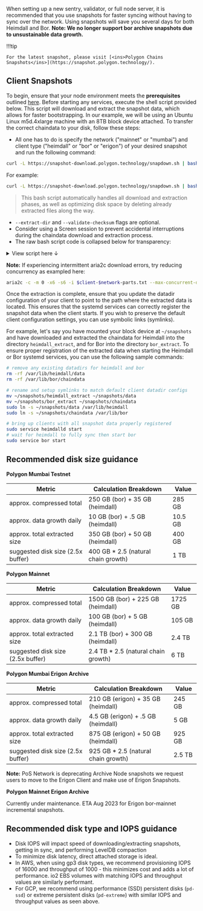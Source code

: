 When setting up a new sentry, validator, or full node server, it is recommended that you use snapshots for faster syncing without having to sync over the network. Using snapshots will save you several days for both Heimdall and Bor. **Note: We no longer support bor archive snapshots due to unsustainable data growth.** 

!!!tip
    
    For the latest snapshot, please visit [<ins>Polygon Chains Snapshots</ins>](https://snapshot.polygon.technology/).


## Client Snapshots

To begin, ensure that your node environment meets the **prerequisites** outlined [here](https://docs.polygon.technology/pos/operate-node/operate/full-node-binaries/). Before starting any services, execute the shell script provided below. This script will download and extract the snapshot data, which allows for faster bootstrapping. In our example, we will be using an Ubuntu Linux m5d.4xlarge machine with an 8TB block device attached.
To transfer the correct chaindata to your disk, follow these steps:

- All one has to do is specify the network ("mainnet" or "mumbai") and client type ("heimdall" or "bor" or "erigon") of your desired snapshot and run the following command:

```bash
curl -L https://snapshot-download.polygon.technology/snapdown.sh | bash -s -- --network {{ network }} --client {{ client }} --extract-dir {{ extract_dir }} --validate-checksum {{ true / false }}
```

For example:

```bash
curl -L https://snapshot-download.polygon.technology/snapdown.sh | bash -s -- --network mainnet --client heimdall --extract-dir data --validate-checksum true
```

> This bash script automatically handles all download and extraction phases, as well as optimizing disk space by deleting already extracted files along the way.

- `--extract-dir` and `--validate-checksum` flags are optional.
- Consider using a Screen session to prevent accidental interruptions during the chaindata download and extraction process.
- The raw bash script code is collapsed below for transparency:

<details> 
<summary>View script here ↓</summary>

```bash
  #!/bin/bash

  function validate_network() {
    if [[ "$1" != "mainnet" && "$1" != "mumbai" ]]; then
      echo "Invalid network input. Please enter 'mainnet' or 'mumbai'."
      exit 1
    fi
  }

  function validate_client() {
    if [[ "$1" != "heimdall" && "$1" != "bor" && "$1" != "erigon" ]]; then
      echo "Invalid client input. Please enter 'heimdall' or 'bor' or 'erigon'."
      exit 1
    fi
  }

  function validate_checksum() {
    if [[ "$1" != "true" && "$1" != "false" ]]; then
      echo "Invalid checksum input. Please enter 'true' or 'false'."
      exit 1
    fi
  }

  # Parse command-line arguments
  while [[ $# -gt 0 ]]; do
    key="$1"

    case $key in
      -n | --network)
        validate_network "$2"
        network="$2"
        shift # past argument
        shift # past value
        ;;
      -c | --client)
        validate_client "$2"
        client="$2"
        shift # past argument
        shift # past value
        ;;
      -d | --extract-dir)
        extract_dir="$2"
        shift # past argument
        shift # past value
        ;;
      -v | --validate-checksum)
        validate_checksum "$2"
        checksum="$2"
        shift # past argument
        shift # past value
        ;;
      *) # unknown option
        echo "Unknown option: $1"
        exit 1
        ;;
    esac
  done

  # Set default values if not provided through command-line arguments
  network=${network:-mumbai}
  client=${client:-heimdall}
  extract_dir=${extract_dir:-"${client}_extract"}
  checksum=${checksum:-false}


  # install dependencies and cursor to extract directory
  sudo apt-get update -y
  sudo apt-get install -y zstd pv aria2
  mkdir -p "$extract_dir"
  cd "$extract_dir"

  # download compiled incremental snapshot files list
  aria2c -x6 -s6 "https://snapshot-download.polygon.technology/$client-$network-parts.txt"

  # remove hash lines if user declines checksum verification
  if [ "$checksum" == "false" ]; then
      sed -i '/checksum/d' $client-$network-parts.txt
  fi

  # download all incremental files, includes automatic checksum verification per increment
  aria2c -x6 -s6 --max-tries=0 --save-session-interval=60 --save-session=$client-$network-failures.txt --max-connection-per-server=4 --retry-wait=3 --check-integrity=$checksum -i $client-$network-parts.txt

  max_retries=5
  retry_count=0

  while [ $retry_count -lt $max_retries ]; do
      echo "Retrying failed parts, attempt $((retry_count + 1))..."
      aria2c -x6 -s6 --max-tries=0 --save-session-interval=60 --save-session=$client-$network-failures.txt --max-connection-per-server=4 --retry-wait=3 --check-integrity=$checksum -i $client-$network-failures.txt

      # Check the exit status of the aria2c command
      if [ $? -eq 0 ]; then
          echo "Command succeeded."
          break  # Exit the loop since the command succeeded
      else
          echo "Command failed. Retrying..."
          retry_count=$((retry_count + 1))
      fi
  done

  # Don't extract if download/retries failed.
  if [ $retry_count -eq $max_retries ]; then
      echo "Download failed. Restart the script to resume downloading."
      exit 1
  fi

  declare -A processed_dates

  # Join bulk parts into valid tar.zst and extract
  for file in $(find . -name "$client-$network-snapshot-bulk-*-part-*" -print | sort); do
      date_stamp=$(echo "$file" | grep -o 'snapshot-.*-part' | sed 's/snapshot-\(.*\)-part/\1/')

      # Check if we have already processed this date
      if [[ -z "${processed_dates[$date_stamp]}" ]]; then
          processed_dates[$date_stamp]=1
          output_tar="$client-$network-snapshot-${date_stamp}.tar.zst"
          echo "Join parts for ${date_stamp} then extract"
          cat $client-$network-snapshot-${date_stamp}-part* > "$output_tar"
          rm $client-$network-snapshot-${date_stamp}-part*
          pv $output_tar | tar -I zstd -xf - -C . && rm $output_tar
      fi
  done

  # Join incremental following day parts
  for file in $(find . -name "$client-$network-snapshot-*-part-*" -print | sort); do
      date_stamp=$(echo "$file" | grep -o 'snapshot-.*-part' | sed 's/snapshot-\(.*\)-part/\1/')

      # Check if we have already processed this date
      if [[ -z "${processed_dates[$date_stamp]}" ]]; then
          processed_dates[$date_stamp]=1
          output_tar="$client-$network-snapshot-${date_stamp}.tar.zst"
          echo "Join parts for ${date_stamp} then extract"
          cat $client-$network-snapshot-${date_stamp}-part* > "$output_tar"
          rm $client-$network-snapshot-${date_stamp}-part*
          pv $output_tar | tar -I zstd -xf - -C . --strip-components=3 && rm $output_tar
      fi
  done
```

</details>

**Note:** If experiencing intermittent aria2c download errors, try reducing concurrency as exampled here:

```bash
aria2c -c -m 0 -x6 -s6 -i $client-$network-parts.txt --max-concurrent-downloads=1
```

Once the extraction is complete, ensure that you update the datadir configuration of your client to point to the path where the extracted data is located. This ensures that the systemd services can correctly register the snapshot data when the client starts. 
If you wish to preserve the default client configuration settings, you can use symbolic links (symlinks).

For example, let's say you have mounted your block device at `~/snapshots` and have downloaded and extracted the chaindata
for Heimdall into the directory `heimdall_extract`, and for Bor into the directory `bor_extract`. To ensure proper registration
of the extracted data when starting the Heimdall or Bor systemd services, you can use the following sample commands:

```bash
# remove any existing datadirs for heimdall and bor
rm -rf /var/lib/heimdall/data
rm -rf /var/lib/bor/chaindata

# rename and setup symlinks to match default client datadir configs
mv ~/snapshots/heimdall_extract ~/snapshots/data
mv ~/snapshots/bor_extract ~/snapshots/chaindata
sudo ln -s ~/snapshots/data /var/lib/heimdall
sudo ln -s ~/snapshots/chaindata /var/lib/bor

# bring up clients with all snapshot data properly registered
sudo service heimdalld start
# wait for heimdall to fully sync then start bor
sudo service bor start
```

## Recommended disk size guidance

**Polygon Mumbai Testnet**

| Metric | Calculation Breakdown | Value |
| ------ | --------------------- | ----------- |
| approx. compressed total | 250 GB (bor) + 35 GB (heimdall) | 285 GB |
| approx. data growth daily | 10 GB (bor) + .5 GB (heimdall) | 10.5 GB |
| approx. total extracted size | 350 GB (bor) + 50 GB (heimdall) | 400 GB |
| suggested disk size (2.5x buffer) | 400 GB * 2.5 (natural chain growth) | 1 TB | 

**Polygon Mainnet**

| Metric | Calculation Breakdown | Value |
| ------ | --------------------- | ----------- |
| approx. compressed total | 1500 GB (bor) + 225 GB (heimdall) | 1725 GB |
| approx. data growth daily | 100 GB (bor) + 5 GB (heimdall) | 105 GB |
| approx. total extracted size | 2.1 TB (bor) + 300 GB (heimdall) | 2.4 TB |
| suggested disk size (2.5x buffer) | 2.4 TB * 2.5 (natural chain growth) | 6 TB |

**Polygon Mumbai Erigon Archive**

| Metric | Calculation Breakdown | Value |
| ------ | --------------------- | ----------- |
| approx. compressed total | 210 GB (erigon) + 35 GB (heimdall) | 245 GB |
| approx. data growth daily | 4.5 GB (erigon) + .5 GB (heimdall) | 5 GB |
| approx. total extracted size | 875 GB (erigon) + 50 GB (heimdall) | 925 GB |
| suggested disk size (2.5x buffer) | 925 GB * 2.5 (natural chain growth) | 2.5 TB | 

**Note:** 
PoS Network is deprecating Archive Node snapshots we request users to move to the Erigon Client and make use of Erigon Snapshots.

**Polygon Mainnet Erigon Archive**

Currently under maintenance. ETA Aug 2023 for Erigon bor-mainnet incremental snapshots.

## Recommended disk type and IOPS guidance

- Disk IOPS will impact speed of downloading/extracting snapshots,
  getting in sync, and performing LevelDB compaction
- To minimize disk latency, direct attached storage is ideal.
- In AWS, when using gp3 disk types, we recommend provisioning IOPS of 16000 and
  throughput of 1000 - this minimizes cost and adds a lot of performance. io2 EBS volumes with matching IOPS and throughput values are similarly performant.
- For GCP, we recommend using performance (SSD) persistent disks (`pd-ssd`) or extreme persistent disks (`pd-extreme`) with similar IOPS and throughput values as seen above.
